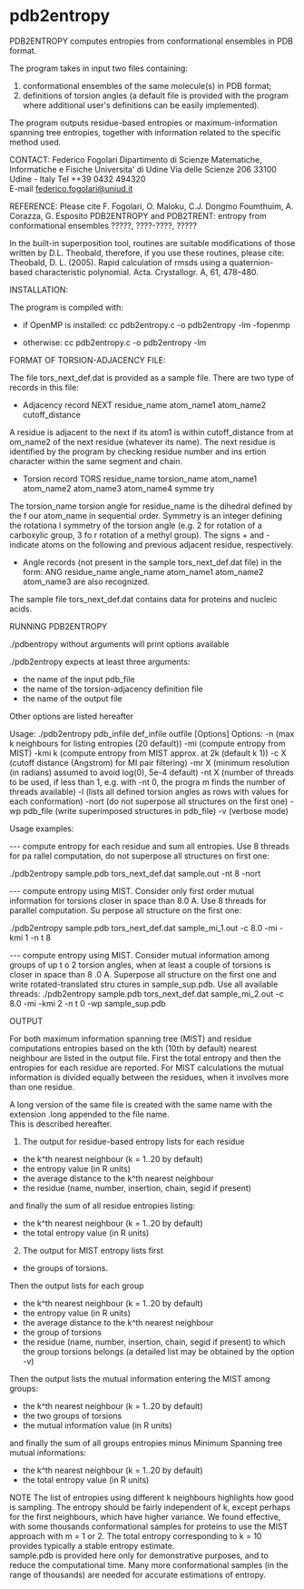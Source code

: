 # pdb2entropy

PDB2ENTROPY computes entropies from conformational ensembles in PDB format.

The program takes in input two files containing:

1) conformational ensembles of the same molecule(s) in PDB format;
2) definitions of torsion angles (a default file is provided with the program
where additional user's definitions can be easily implemented).

The program outputs residue-based entropies or maximum-information spanning
tree entropies, together with information related to the specific method used.

CONTACT:
Federico Fogolari
Dipartimento di Scienze Matematiche, Informatiche e Fisiche
Universita' di Udine
Via delle Scienze 206
33100 Udine - Italy
Tel ++39 0432 494320   
E-mail federico.fogolari@uniud.it

REFERENCE: 
Please cite 
F. Fogolari, O. Maloku, C.J. Dongmo Foumthuim, A. Corazza, G. Esposito
PDB2ENTROPY and PDB2TRENT: entropy from conformational ensembles
?????, ????-????, ?????

In the built-in superposition tool, routines are suitable modifications of
those written by D.L. Theobald, therefore, if you use these routines, please 
cite:
Theobald, D. L. (2005). Rapid calculation of rmsds using a quaternion-based
characteristic polynomial. Acta. Crystallogr. A, 61, 478–480.

INSTALLATION:

The program is compiled with: 

- if OpenMP is installed: 
cc pdb2entropy.c -o pdb2entropy -lm -fopenmp

- otherwise:
cc pdb2entropy.c -o pdb2entropy -lm 

FORMAT OF TORSION-ADJACENCY FILE:

The file tors_next_def.dat is provided as a sample file. 
There are two type of records in this file:

- Adjacency record
NEXT  residue_name  atom_name1  atom_name2  cutoff_distance  

A residue is adjacent to the next if its atom1 is within cutoff_distance from at
om_name2 of the next residue (whatever its name). 
The next residue is identified by the program by checking residue number and ins
ertion character within the same segment and chain. 

- Torsion record
TORS residue_name torsion_name atom_name1 atom_name2 atom_name3 atom_name4 symme
try

The torsion_name torsion angle for residue_name is the dihedral defined by the f
our atom_name in sequential order. Symmetry is an integer defining the rotationa
l symmetry of the torsion angle (e.g. 2 for rotation of a carboxylic group, 3 fo
r rotation of a methyl group).
The signs + and - indicate atoms on the following and previous adjacent residue,
 respectively.

- Angle records (not present in the sample tors_next_def.dat file) in the form:
ANG residue_name angle_name atom_name1 atom_name2 atom_name3 
are also recognized.

The sample file tors_next_def.dat contains data for proteins and nucleic acids.

RUNNING PDB2ENTROPY

./pdbentropy without arguments will print options available

./pdb2entropy expects at least three arguments:
 - the name of the input pdb_file 
 - the name of the torsion-adjacency definition file
 - the name of the output file

Other options are listed hereafter

Usage:
./pdb2entropy pdb_infile def_infile outfile [Options]
Options:
-n (max k neighbours for listing entropies (20 default))
-mi (compute entropy from MIST)
-kmi k (compute entropy from MIST approx. at 2k (default k 1))
-c X (cutoff distance (Angstrom) for MI pair filtering)
-mr X (minimum resolution (in radians) assumed to avoid log(0), 5e-4 default)
-nt X (number of threads to be used, if less than 1, e.g. with -nt 0, the progra
m finds the number of threads available)
-l (lists all defined torsion angles as rows with values for each conformation)
-nort (do not superpose all structures on the first one)
-wp pdb_file (write superimposed structures in pdb_file)
-v (verbose mode)

Usage examples:

--- compute entropy for each residue and sum all entropies. Use 8 threads for pa
rallel computation, do not superpose all structures on first one:

./pdb2entropy sample.pdb tors_next_def.dat sample.out -nt 8 -nort

--- compute entropy using MIST. Consider only first order mutual information for
 torsions closer in space than 8.0 A. Use 8 threads for parallel computation. Su
perpose all structure on the first one:

./pdb2entropy sample.pdb tors_next_def.dat sample_mi_1.out -c 8.0 -mi -kmi 1  -n
t 8   

--- compute entropy using MIST. Consider mutual information among groups of up t
o 2 torsion angles, when at least a couple of torsions is closer in space than 8
.0 A. Superpose all structure on the first one and write rotated-translated stru
ctures in sample_sup.pdb. Use all available threads:
./pdb2entropy sample.pdb tors_next_def.dat sample_mi_2.out -c 8.0 -mi -kmi 2  -n
t 0 -wp sample_sup.pdb 

OUTPUT

For both maximum information spanning tree (MIST) and residue computations 
entropies based on the kth (10th by default) nearest neighbour are listed in 
the output file. First the total entropy and then the entropies for each 
residue are reported. For MIST calculations the mutual information is divided 
equally between the residues, when it involves more than one residue. 

A long version of the same file is created with the same name
with the extension .long appended to the file name.  
This is described hereafter.

1) The output for residue-based entropy lists for each residue 
- the k^th nearest neighbour (k = 1..20 by default)
- the entropy value (in R units)
- the average distance to the k^th nearest neighbour
- the residue (name, number, insertion, chain, segid if present)

and finally the sum of all residue entropies listing:
- the k^th nearest neighbour (k = 1..20 by default)
- the total entropy value (in R units)

2) The output for MIST entropy lists first 
- the groups of torsions. 

Then the output lists for each group  
- the k^th nearest neighbour (k = 1..20 by default)
- the entropy value (in R units)
- the average distance to the k^th nearest neighbour
- the group of torsions
- the residue (name, number, insertion, chain, segid if present) to which
  the group torsions belongs (a detailed list may be obtained by the option -v)

Then the output lists the mutual information entering the MIST among groups:
- the k^th nearest neighbour (k = 1..20 by default)
- the two groups of torsions
- the mutual information value (in R units)

and finally the sum of all groups entropies minus Minimum Spanning tree 
mutual informations:
- the k^th nearest neighbour (k = 1..20 by default)
- the total entropy value (in R units)

NOTE
The list of entropies using different k neighbours highlights
how good is sampling. The entropy should be fairly independent of k,
except perhaps for the first neighbours, which have higher variance. 
We found effective, with some thousands conformational samples for 
proteins to use the MIST approach with m = 1 or 2.
The total entropy corresponding to k = 10 provides typically a stable 
entropy estimate.  
sample.pdb is provided here only for demonstrative purposes, and to reduce the 
computational time. Many more conformational samples (in the range of thousands)
are needed for accurate estimations of entropy.

